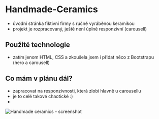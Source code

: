 # Handmade-Ceramics
- úvodní stránka fiktivní firmy s ručně vyráběnou keramikou
- projekt je rozpracovaný, ještě není úplně responzivní (carousell)
## Použité technologie
- zatím jenom HTML, CSS a zkoušela jsem i přidat něco z Bootstrapu (hero a carousell)
## Co mám v plánu dál?
- zapracovat na responzivnosti, která zlobí hlavně u carousellu
- je to celé takové chaotické :)
- 
![Handmade ceramics - screenshot](https://github.com/dostalovamagdalena/Handmade-Ceramics/assets/126899248/8ab1a3f8-48f4-434d-acb1-7f7b99a09caf)

